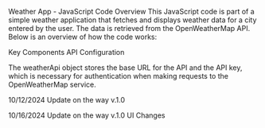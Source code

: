 Weather App - JavaScript Code Overview
This JavaScript code is part of a simple weather application that fetches and displays weather data for a city entered by the user. The data is retrieved from the OpenWeatherMap API. Below is an overview of how the code works:

Key Components
API Configuration

The weatherApi object stores the base URL for the API and the API key, which is necessary for authentication when making requests to the OpenWeatherMap service.

10/12/2024 Update on the way v.1.0

10/16/2024 Update on the way v.1.0
UI Changes

